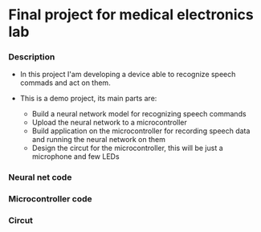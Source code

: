 # Final project for medical electronics lab

### Description

- In this project I'am developing a device able to recognize speech commads and act on them.

- This is a demo project, its main parts are:
  - Build a neural network model for recognizing speech commands
  - Upload the neural network to a microcontroller
  - Build application on the microcontroller for recording speech data and running the neural network on them
  - Design the circut for the microcontroller, this will be just a microphone and few LEDs

### Neural net code

### Microcontroller code

### Circut

